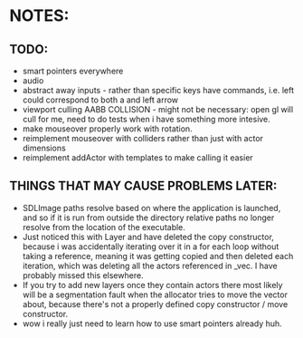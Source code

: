 # NOTES:

## TODO:
* smart pointers everywhere
* audio
* abstract away inputs - rather than specific keys have commands, i.e. left
could correspond to both a and left arrow
* viewport culling AABB COLLISION - might not be necessary: open gl will cull
for me, need to do tests when i have something more intesive.
* make mouseover properly work with rotation.
* reimplement mouseover with colliders rather than just with actor dimensions
* reimplement addActor with templates to make calling it easier

## THINGS THAT MAY CAUSE PROBLEMS LATER:
- SDLImage paths resolve based on where the application is launched, and so
if it is run from outside the directory relative paths no longer resolve from
the location of the executable.
- Just noticed this with Layer and have deleted the copy constructor, because
i was accidentally iterating over it in a for each loop without taking a
reference, meaning it was getting copied and then deleted each iteration,
which was deleting all the actors referenced in _vec. I have probably missed
this elsewhere.
- If you try to add new layers once they contain actors there most likely
will be a segmentation fault when the allocator tries to move the vector
about, because there's not a properly defined copy constructor / move
constructor.
- wow i really just need to learn how to use smart pointers already huh.